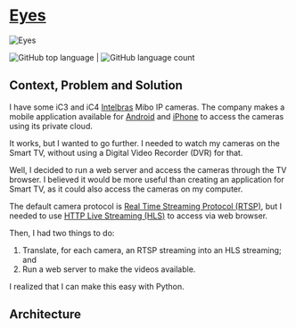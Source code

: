 <p align="center">

# [Eyes](https://github.com/jon-cbar/eyes/)

![Eyes](https://cdn2.iconfinder.com/data/icons/humano2/128x128/apps/gnome-eyes-applet.png)

<img alt="GitHub top language" src="https://img.shields.io/github/languages/top/jon-cbar/eyes?style=flat-square"> | <img alt="GitHub language count" src="https://img.shields.io/github/languages/count/jon-cbar/eyes?style=flat-square">

</p>

## Context, Problem and Solution

I have some iC3 and iC4 [Intelbras](https://intelbras.com/en) Mibo IP cameras.
The company makes a mobile application available for [Android](https://play.google.com/store/apps/details?id=com.intelbras) and [iPhone](https://apps.apple.com/app/mibo/id1221971306) to access the cameras using its private cloud.

It works, but I wanted to go further.
I needed to watch my cameras on the Smart TV, without using a Digital Video Recorder (DVR) for that.

Well, I decided to run a web server and access the cameras through the TV browser.
I believed it would be more useful than creating an application for Smart TV, as it could also access the cameras on my computer.

The default camera protocol is [Real Time Streaming Protocol (RTSP)](https://en.wikipedia.org/wiki/Real_Time_Streaming_Protocol), but I needed to use [HTTP Live Streaming (HLS)](https://en.wikipedia.org/wiki/HTTP_Live_Streaming) to access via web browser.

Then, I had two things to do:

1. Translate, for each camera, an RTSP streaming into an HLS streaming; and
2. Run a web server to make the videos available.

I realized that I can make this easy with Python.

## Architecture

